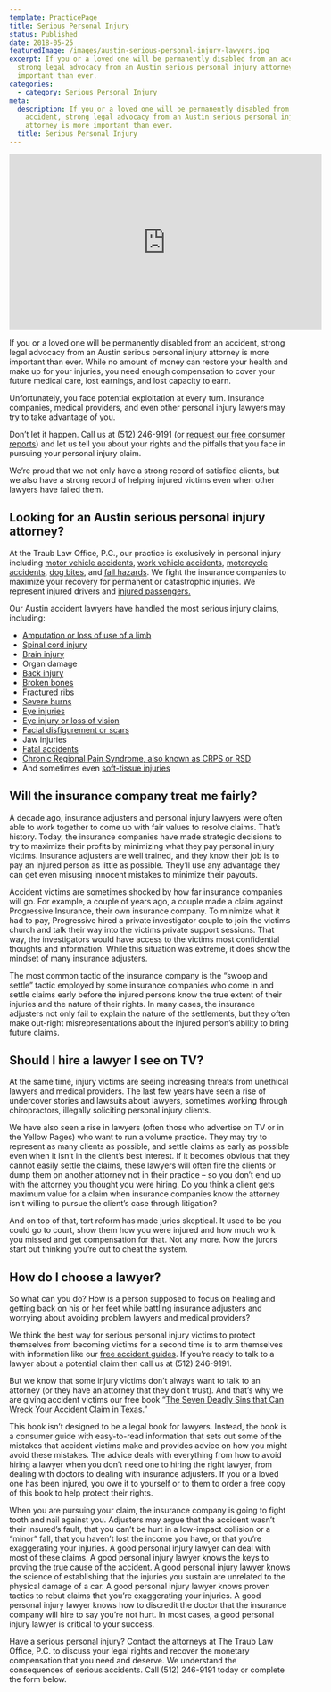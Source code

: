 ```yaml
---
template: PracticePage
title: Serious Personal Injury
status: Published
date: 2018-05-25
featuredImage: /images/austin-serious-personal-injury-lawyers.jpg
excerpt: If you or a loved one will be permanently disabled from an accident,
  strong legal advocacy from an Austin serious personal injury attorney is more
  important than ever.
categories:
  - category: Serious Personal Injury
meta:
  description: If you or a loved one will be permanently disabled from an
    accident, strong legal advocacy from an Austin serious personal injury
    attorney is more important than ever.
  title: Serious Personal Injury
---
```

<iframe width="560" height="315" src="https://www.youtube.com/embed/-kl19LcXo_o" frameborder="0" allow="accelerometer; autoplay; encrypted-media; gyroscope; picture-in-picture" allowfullscreen></iframe>

<!--StartFragment-->

If you or a loved one will be permanently disabled from an accident, strong legal advocacy from an Austin serious personal injury attorney is more important than ever. While no amount of money can restore your health and make up for your injuries, you need enough compensation to cover your future medical care, lost earnings, and lost capacity to earn.

Unfortunately, you face potential exploitation at every turn. Insurance companies, medical providers, and even other personal injury lawyers may try to take advantage of you.

Don’t let it happen. Call us at (512) 246-9191 (or [request our free consumer reports](/free-accident-books/)) and let us tell you about your rights and the pitfalls that you face in pursuing your personal injury claim.

We’re proud that we not only have a strong record of satisfied clients, but we also have a strong record of helping injured victims even when other lawyers have failed them.

## Looking for an Austin serious personal injury attorney?

At the Traub Law Office, P.C., our practice is exclusively in personal injury including [motor vehicle accidents](/practice-areas/car-accident-lawyers/), [work vehicle accidents](/practice-areas/truck-accident-lawyer/), [motorcycle accidents](/practice-areas/motorcycle-accident-attorney/), [dog bites](/practice-areas/dog-bite-injury-lawyer/), and [fall hazards](/practice-areas/slip-and-fall-injury-lawyers/). We fight the insurance companies to maximize your recovery for permanent or catastrophic injuries. We represent injured drivers and [injured passengers.](/practice-areas/injured-passenger-claim/)

Our Austin accident lawyers have handled the most serious injury claims, including:

* [Amputation or loss of use of a limb](/practice-areas/paraplegia-injury-attorney/)
* [Spinal cord injury](/practice-areas/austin-spinal-cord-injury-lawyers/)
* [Brain injury](/practice-areas/austin-brain-injury-lawyers/ "Austin Brain Injury Lawyers")
* Organ damage
* [Back injury](/practice-areas/austin-back-injury-lawyers/)
* [Broken bones](/practice-areas/broken-bone-injury-attorneys/)
* [Fractured ribs](/rib-injuries/)
* [Severe burns](/practice-areas/burn-injury-lawyer/)
* [Eye injuries](/practice-areas/eye-injury-or-loss-due-to-trauma/)
* [Eye injury or loss of vision](/practice-areas/eye-injury-or-loss-due-to-trauma/)
* [Facial disfigurement or scars](/practice-areas/facial-disfigurement-or-scars/)
* Jaw injuries
* [Fatal accidents](/practice-areas/wrongful-death-attorney/)
* [Chronic Regional Pain Syndrome, also known as CRPS or RSD](/practice-areas/crps-attorney/)
* And sometimes even [soft-tissue injuries](/practice-areas/soft-tissue-damage-attorneys/)

## Will the insurance company treat me fairly?

A decade ago, insurance adjusters and personal injury lawyers were often able to work together to come up with fair values to resolve claims. That’s history. Today, the insurance companies have made strategic decisions to try to maximize their profits by minimizing what they pay personal injury victims. Insurance adjusters are well trained, and they know their job is to pay an injured person as little as possible. They’ll use any advantage they can get even misusing innocent mistakes to minimize their payouts.

Accident victims are sometimes shocked by how far insurance companies will go. For example, a couple of years ago, a couple made a claim against Progressive Insurance, their own insurance company. To minimize what it had to pay, Progressive hired a private investigator couple to join the victims church and talk their way into the victims private support sessions. That way, the investigators would have access to the victims most confidential thoughts and information. While this situation was extreme, it does show the mindset of many insurance adjusters.

The most common tactic of the insurance company is the “swoop and settle” tactic employed by some insurance companies who come in and settle claims early before the injured persons know the true extent of their injuries and the nature of their rights. In many cases, the insurance adjusters not only fail to explain the nature of the settlements, but they often make out-right misrepresentations about the injured person’s ability to bring future claims.

## Should I hire a lawyer I see on TV?

At the same time, injury victims are seeing increasing threats from unethical lawyers and medical providers. The last few years have seen a rise of undercover stories and lawsuits about lawyers, sometimes working through chiropractors, illegally soliciting personal injury clients.

We have also seen a rise in lawyers (often those who advertise on TV or in the Yellow Pages) who want to run a volume practice. They may try to represent as many clients as possible, and settle claims as early as possible even when it isn’t in the client’s best interest. If it becomes obvious that they cannot easily settle the claims, these lawyers will often fire the clients or dump them on another attorney not in their practice – so you don’t end up with the attorney you thought you were hiring. Do you think a client gets maximum value for a claim when insurance companies know the attorney isn’t willing to pursue the client’s case through litigation?

And on top of that, tort reform has made juries skeptical. It used to be you could go to court, show them how you were injured and how much work you missed and get compensation for that. Not any more. Now the jurors start out thinking you’re out to cheat the system.

## How do I choose a lawyer?

So what can you do? How is a person supposed to focus on healing and getting back on his or her feet while battling insurance adjusters and worrying about avoiding problem lawyers and medical providers?

We think the best way for serious personal injury victims to protect themselves from becoming victims for a second time is to arm themselves with information like our [free accident guides](/resources/guides/). If you’re ready to talk to a lawyer about a potential claim then call us at (512) 246-9191.

But we know that some injury victims don’t always want to talk to an attorney (or they have an attorney that they don’t trust). And that’s why we are giving accident victims our free book “[The Seven Deadly Sins that Can Wreck Your Accident Claim in Texas.](/resources/free-texas-accident-report/)”

This book isn’t designed to be a legal book for lawyers. Instead, the book is a consumer guide with easy-to-read information that sets out some of the mistakes that accident victims make and provides advice on how you might avoid these mistakes. The advice deals with everything from how to avoid hiring a lawyer when you don’t need one to hiring the right lawyer, from dealing with doctors to dealing with insurance adjusters. If you or a loved one has been injured, you owe it to yourself or to them to order a free copy of this book to help protect their rights.

When you are pursuing your claim, the insurance company is going to fight tooth and nail against you. Adjusters may argue that the accident wasn’t their insured’s fault, that you can’t be hurt in a low-impact collision or a “minor” fall, that you haven’t lost the income you have, or that you’re exaggerating your injuries. A good personal injury lawyer can deal with most of these claims. A good personal injury lawyer knows the keys to proving the true cause of the accident. A good personal injury lawyer knows the science of establishing that the injuries you sustain are unrelated to the physical damage of a car. A good personal injury lawyer knows proven tactics to rebut claims that you’re exaggerating your injuries. A good personal injury lawyer knows how to discredit the doctor that the insurance company will hire to say you’re not hurt. In most cases, a good personal injury lawyer is critical to your success.

Have a serious personal injury? Contact the attorneys at The Traub Law Office, P.C. to discuss your legal rights and recover the monetary compensation that you need and deserve. We understand the consequences of serious accidents. Call (512) 246-9191 today or complete the form below.

<!--EndFragment-->